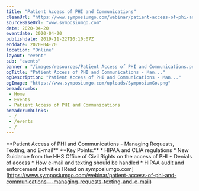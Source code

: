 ```yaml
--- 
title: "Patient Access of PHI and Communications"
cleanUrl: "https://www.symposiumgo.com/webinar/patient-access-of-phi-and-communications---managing-requests-texting-and-e-mail"
sourceBaseUrl: "www.symposiumgo.com"
date: 2020-04-20
eventdate: 2020-04-20
publishdate: 2019-11-22T10:10:07Z
enddate: 2020-04-20
location: "Online"
layout: "event"
sub: "events"
banner : "/images/resources/Patient Access of PHI and Communications.png"
ogTitle: "Patient Access of PHI and Communications - Man..."
ogDescription: "Patient Access of PHI and Communications - Man..."
ogImage: "https://www.symposiumgo.com/uploads/SymposiumGo.png"
breadcrumbs:
 - Home
 - Events
 - Patient Access of PHI and Communications
breadcrumbLinks:
 - / 
 - /events
 - / 
---
```

\*\*Patient Access of PHI and Communications - Managing Requests, Texting, and E-mail\*\* \*\*Key Points:\*\* \* HIPAA and CLIA regulations \* New Guidance from the HHS Office of Civil Rights on the access of PHI \* Denials of access \* How e-mail and texting should be handled \* HIPAA audit and enforcement activities \[Read on symposiumgo.com\](https://www.symposiumgo.com/webinar/patient-access-of-phi-and-communications---managing-requests-texting-and-e-mail)
